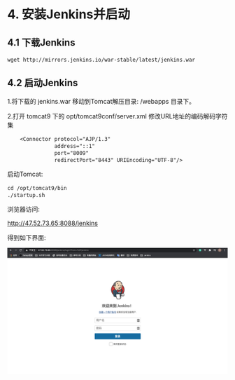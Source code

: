 # 4. 安装Jenkins并启动

## 4.1 下载Jenkins

```
wget http://mirrors.jenkins.io/war-stable/latest/jenkins.war
```

## 4.2 启动Jenkins

1.将下载的 jenkins.war 移动到Tomcat解压目录: /webapps 目录下。

2.打开 tomcat9 下的 opt/tomcat9conf/server.xml 修改URL地址的编码解码字符集

```
    <Connector protocol="AJP/1.3"
               address="::1"
               port="8009"
               redirectPort="8443" URIEncoding="UTF-8"/>
```

启动Tomcat:

```
cd /opt/tomcat9/bin
./startup.sh 
```

浏览器访问:

http://47.52.73.65:8088/jenkins

得到如下界面:

![jenkins界面](./assets/jenkins启动.png)


